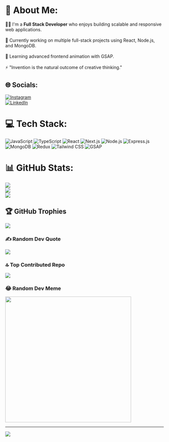# 💫 About Me:
👨‍💻 I'm a **Full Stack Developer** who enjoys building scalable and responsive web applications.<br>  
🔭 Currently working on multiple full-stack projects using React, Node.js, and MongoDB.<br>  
🌱 Learning advanced frontend animation with GSAP.<br>  
⚡ "Invention is the natural outcome of creative thinking."

## 🌐 Socials:
[![Instagram](https://img.shields.io/badge/Instagram-%23E4405F.svg?logo=Instagram&logoColor=white)](https://instagram.com/vishalpawar00x)  
[![LinkedIn](https://img.shields.io/badge/LinkedIn-%230077B5.svg?logo=linkedin&logoColor=white)](https://www.linkedin.com/in/vishal-pawar-67b476256)

# 💻 Tech Stack:
![JavaScript](https://img.shields.io/badge/-JavaScript-F7DF1E?style=for-the-badge&logo=javascript&logoColor=black)
![TypeScript](https://img.shields.io/badge/-TypeScript-007ACC?style=for-the-badge&logo=typescript&logoColor=white)
![React](https://img.shields.io/badge/-React-20232a?style=for-the-badge&logo=react&logoColor=61DAFB)
![Next.js](https://img.shields.io/badge/-Next.js-black?style=for-the-badge&logo=next.js)
![Node.js](https://img.shields.io/badge/-Node.js-339933?style=for-the-badge&logo=node.js&logoColor=white)
![Express.js](https://img.shields.io/badge/-Express.js-000000?style=for-the-badge&logo=express&logoColor=white)
![MongoDB](https://img.shields.io/badge/-MongoDB-47A248?style=for-the-badge&logo=mongodb&logoColor=white)
![Redux](https://img.shields.io/badge/-Redux-764ABC?style=for-the-badge&logo=redux&logoColor=white)
![Tailwind CSS](https://img.shields.io/badge/-TailwindCSS-38B2AC?style=for-the-badge&logo=tailwind-css&logoColor=white)
![GSAP](https://img.shields.io/badge/-GSAP-88CE02?style=for-the-badge&logo=greensock&logoColor=black)

# 📊 GitHub Stats:
![](https://github-readme-stats.vercel.app/api?username=Vishal2264613&theme=dark&hide_border=false&include_all_commits=true&count_private=true)<br/>
![](https://github-readme-streak-stats.herokuapp.com/?user=Vishal2264613&theme=dark&hide_border=false)<br/>
![](https://github-readme-stats.vercel.app/api/top-langs/?username=Vishal2264613&theme=dark&hide_border=false&layout=compact)

## 🏆 GitHub Trophies
![](https://github-profile-trophy.vercel.app/?username=Vishal2264613&theme=radical&no-frame=false&no-bg=false&margin-w=4)

### ✍️ Random Dev Quote
![](https://quotes-github-readme.vercel.app/api?type=horizontal&theme=radical)

### 🔝 Top Contributed Repo
![](https://github-contributor-stats.vercel.app/api?username=Vishal2264613&limit=5&theme=dark&combine_all_yearly_contributions=true)

### 😂 Random Dev Meme
<img src='https://randommeme-five.vercel.app/' style="height: 400px;" />

---
[![](https://visitcount.itsvg.in/api?id=Vishal2264613&icon=0&color=0)](https://visitcount.itsvg.in)

<!-- Proudly created with GPRM ( https://gprm.itsvg.in ) -->
